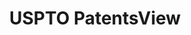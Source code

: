 ---
layout: default
bigquery: https://console.cloud.google.com/bigquery?p=patents-public-data&d=patentsview&page=dataset
citation: Attribution should be given to PatentsView for use, distribution, or derivative
  works.
code: https://github.com/CSSIP-AIR/PatentsView-Code-Snippets/
contributors: USPTO
cost: None
description: 'PatentsView includes US patent data including raw data (summaries, applications,
  pregrant applications), disambugations of inventors and assignees, and inventor
  gender estimates.  Also foreign priority data, # of figures and sheets, and government
  interest statements.'
documentation: https://patentsview.org/query/builder-faqs
last_edit: 04/06/2022, 21:42:32
location: https://patentsview.org/
maintained_by: USPTO
record_creation_timestamp: 12/2/2020 17:20:46
schema_fields:
- f371_date
- kind
- contract_award_number
- term_disclaimer
- subcategory_id
- fname
- rawinventor_id
- variety
- section_id
- group
- application_id
- disamb_inventor_id_20181127
- state_fips
- assignee_id
- disamb_assignee_id_20200630
- rel_id
- rawassignee_id
- doctype
- disamb_assignee_id_20191008
- level_three
- sector_title
- num_figures
- disamb_inventor_id_20171226
- _102_date
- deceased
- attribution_status
- length
- county
- series_code
- _371_date
- classification_data_source
- disamb_inventor_id_20170808
- organization_id
- ipc_version_indicator
- category
- disamb_inventor_id_20190312
- classification_status
- group_id
- inventor_id
- dependent
- withdrawn
- disamb_inventor_id_20200630
- action_date
- male
- term_extension
- sequence
- disamb_assignee_id_20191231
- text
- longitude
- disamb_assignee_id_20200331
- level_one
- gi_statement
- disamb_assignee_id_20190312
- country_transformed
- county_fips
- title
- patent_id
- doc_type
- name_first
- latitude
- status
- applicant_type
- subgroup_id
- state
- designation
- reldocno
- number
- rule_47
- disamb_inventor_id_20180528
- type
- f102_date
- lawyer_id
- uuid
- disamb_inventor_id_20191008
- classification_level
- disamb_inventor_id_20190820
- level_two
- relkind
- latin_name
- name_last
- main_group
- citation_id
- subgroup
- category_id
- abstract
- exemplary
- mainclass_id
- disamb_inventor_id_20170307
- disamb_inventor_id_20171003
- ipc_class
- disamb_inventor_id_20200929
- city
- publication_number
- name
- field_id
- rawlocation_id
- num_claims
- num_sheets
- symbol_position
- field_title
- num
- disamb_inventor_id_20200331
- subclass_id
- id
- male_flag
- organization
- subclass
- country
- classification_value
- lapse_of_patent
- filename
- disamb_inventor_id_20201229
- role
- disamb_assignee_id_20190820
- subsection_id
- location_id
- disclaimer_date
- term_grant
- disamb_assignee_id_20181127
- disamb_inventor_id_20191231
- section
- date
- lname
- disamb_assignee_id_20200929
- latlong
shortname: patentsview
tags:
- disambiguation
- United States
- gender
terms_of_use: Creative Commons Attribution 4.0 International License.
timeframe: 1963-1999
title: USPTO PatentsView
uuid: cf1780b1-e265-4e49-8d1d-83b9cfe0fd9a
---